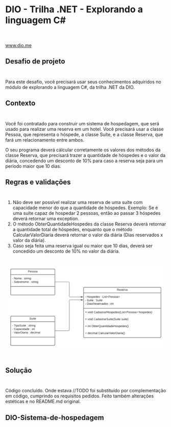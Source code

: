 # DIO - Trilha .NET - Explorando a linguagem C# <br></br>
www.dio.me

## Desafio de projeto <br></br>
Para este desafio, você precisará usar seus conhecimentos adquiridos no módulo de explorando a linguagem C#, da trilha .NET da DIO.

## Contexto <br></br>
Você foi contratado para construir um sistema de hospedagem, que será usado para realizar uma reserva em um hotel. Você precisará usar a classe Pessoa, que representa o hóspede, a classe Suíte, e a classe Reserva, que fará um relacionamento entre ambos.

O seu programa deverá cálcular corretamente os valores dos métodos da classe Reserva, que precisará trazer a quantidade de hóspedes e o valor da diária, concedendo um desconto de 10% para caso a reserva seja para um período maior que 10 dias.

## Regras e validações  <br></br>
1. Não deve ser possível realizar uma reserva de uma suíte com capacidade menor do que a quantidade de hóspedes. Exemplo: Se é uma suíte capaz de hospedar 2 pessoas, então ao passar 3 hóspedes deverá retornar uma exception.
2. O método ObterQuantidadeHospedes da classe Reserva deverá retornar a quantidade total de hóspedes, enquanto que o método CalcularValorDiaria deverá retornar o valor da diária (Dias reservados x valor da diária).
3. Caso seja feita uma reserva igual ou maior que 10 dias, deverá ser concedido um desconto de 10% no valor da diária.  <br></br>


![Imagens](https://github.com/VivianeVida/-DIO-Sistema-de-hospedagem/blob/main/Imagens/diagrama_classe_hotel.png) <br></br>

## Solução <br></br>
Código concluído. Onde estava //TODO foi substituído por complementação em código, cumprindo os requisitos pedidos. Feito também alterações estéticas e no README.md original.
## D I O - S i s t e m a - d e - h o s p e d a g e m 
 
 
